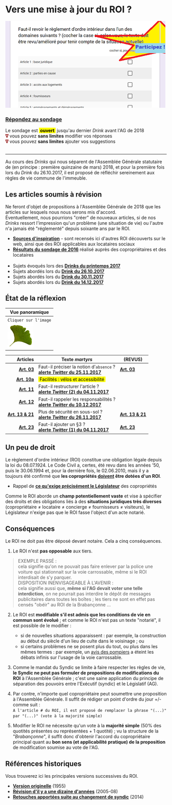 # Vers une mise à jour du ROI ?

![](Sondage.png)
### [**Répondez au sondage**](https://goo.gl/forms/fIdhrp0iJgdRNojq2) 

Le sondage est <mark><b>&nbsp;ouvert&nbsp;</b></mark>&nbsp;jusqu'au dernier *Drink* avant l'AG de 2018<br><font color="#8b0000"><b>&nabla;</b></font> vous pouvez **sans limites** modifier vos réponses<br><font color="#8b0000"><b>&nabla;</b></font> vous pouvez **sans limites** ajouter vos suggestions<br>&nbsp;

---

Au cours des *Drinks* qui nous séparent de l'Assemblée Générale statutaire de (en principe : première quinzaine de mars) 2018, et pour la première fois lors du *Drink* du 26.10.2017, il est proposé de réfléchir sereinement aux règles de vie commune de l'immeuble.

## Les articles soumis à révision

Ne feront d'objet de propositions à l'Assemblée Générale de 2018 que les articles sur lesquels nous nous serons mis d'accord.  
&Eacute;ventuellement, nous pourrions "créer" de nouveaux articles, si de nos *Drinks* ressort l'impression qu'un problème (une situation de vie) ou l'autre n'a jamais été "réglementé" depuis soixante ans par le ROI.

* [**Sources d'inspiration**](Sources.md) - sont recensés ici d'autres ROI découverts sur le web, ainsi que des ROI applicables aux locataires sociaux
* [**Résultats du sondage de 2016**](Sondage_2016.pdf) réalisé auprès des copropriétaires et des locataires<br>&nbsp;
* Sujets évoqués lors des [**Drinks du printemps 2017**](Earlier_Drinks.md)
* Sujets abordés lors du [**Drink du 26.10.2017**](Drink_20171026.md)
* Sujets abordés lors du [**Drink du 30.11.2017**](Drink_20171130.md)
* Sujets abordés lors du [**Drink du 14.12.2017**](Drink_20171214.md)

## &Eacute;tat de la réflexion

| Vue panoramique |
| --- |
| `Cliquer sur l'image`<br>[![](Gingko.png)](https://gingkoapp.com/roi-brabanconne) |

| Articles | Texte *martyrs* |(REVUS) |
| ---: | --- | --- |
| [**Art. 03**](Art_03_or.md) | Faut-il préciser la notion d'`absence` ?<br>**[alerte *Twitter* du 25.11.2017](https://twitter.com/brab80webscom/status/934372196889309184)** | [**Art. 03**](Art_03.md) |
| [**Art. 10a**](Drink_20171214.md) | <mark>&nbsp;Facilités : vélos et accessibilité&nbsp;</mark> |
| [**Art. 11**](Art_11.md) | Faut-il restructurer l'article ?<br>**[alerte *Twitter* (2) du 04.11.2017](https://twitter.com/brab80webscom/status/926913650195038219)** | &nbsp; |
| [**Art. 12**](Art_12.md) | Faut-il rappeler les responsabilités ?<br>**[alerte *Twitter* du 10.12.2017]()** | &nbsp; |
| [**Art. 13 & 21**](Art_13_et_21_or.md) | Plus de sécurité en sous-sol ?<br>**[alerte *Twitter* du 26.11.2017](https://twitter.com/brab80webscom/status/934704494880882688)** | [**Art. 13 & 21**](Art_13_et_21.md) |
| [**Art. 23**](Art_23_3_or.md) | Faut-il ajouter un §3 ?<br>**[alerte *Twitter* (1) du 04.11.2017](https://twitter.com/brab80webscom/status/926798131005595648)** | [**Art. 23**](Art_23_3.md) |

## Un peu de droit

Le règlement d'ordre intérieur (ROI) constitue une obligation légale depuis la loi du 08.07.1924. Le Code Civil a, certes, été revu dans les années '50, puis le 30.06.1994 et, pour la dernière fois, le 02.06.2010, mais il y a toujours été confirmé que **les copropriétés <u>doivent</u> être dotées d'un ROI**.

* Rappel de **[ce qu'exige précisément  le Législateur](Droit.md)** des copropriétés

Comme le ROI aborde un **champ potentiellement vaste** et vise à spécifier des droits et des obligations liés à des **situations juridiques très diverses** (copropriétaire &ne; locataire &ne; concierge &ne; fournisseurs &ne; visiteurs), le Législateur n'exige pas  que le ROI fasse l'object d'un acte notarié.

## Conséquences

Le ROI ne doit pas être déposé devant notaire. Cela a cinq conséquences.

1. Le ROI n'est **pas opposable** aux tiers.
> EXEMPLE PASS&Eacute; :  
cela signifie qu'on ne pouvait pas faire enlever par la police une voiture qui stationnait sur la voie carrossable, même si le ROI interdisait de s'y parquer.  
> DISPOSITION INENVISAGEABLE &Agrave; L'AVENIR :  
cela signifie aussi que, **même si l'AG devait voter une telle interdiction**, on ne pourrait pas interdire le dépôt de messages publicitaires dans toutes les boîtes ; les tiers ne sont en effet pas censés "obéir" au ROI de la Brabançonne ...

2. Le ROI est **modifiable s'il est admis que les conditions de vie en commun sont évolué** ; et comme le ROI n'est pas un texte "notarié", il est possible de le modifier :
    *  si de nouvelles situations apparaissent : par exemple, la construction au début du siècle d'un lieu de culte dans le voisinage ; ou 
    * si certains problèmes ne se posent plus du tout, ou plus dans les mêmes termes : par exemple, un [avis des pompiers](Avis_voie_carrossable.pdf) a éteint les débats infinis sur l'usage de la voie carrossable.

3. Comme le mandat du Syndic se limite à faire respecter les règles de vie, **le Syndic ne peut pas formuler de propositions de modifications du ROI** à l'Assemblée Générale ; c'est une saine application du principe de séparation des pouvoirs entre l'Exécutif (syndic) et le Législatif (AG).

4. Par contre, n'importe quel copropriétaire peut soumettre une proposition à l'Assemblée Générale. Il suffit de rédiger un point d'ordre du jour +/- comme suit :  
`A l'article # du ROI, il est proposé de remplacer la phrase "(...)" par "(...)" (vote à la majorité simple)` 

5. Modifier le ROI ne nécessite qu'un vote à la **majorité simple** (50% des quotités présentes ou représentées + 1 quotité) ; vu la structure de la "*Brabançonne*", il suffit donc d'obtenir l'accord du copropriétaire principal quant au **bon sens (et applicabilité pratique) de la proposition** de modification soumise au vote de l'AG.

## Références historiques

Vous trouverez ici les principales versions successives du ROI.

* [**Version originelle**](Version_1955.md) (1955)
* [**Révision d'il y a une dizaine d'années**](Version_2006.md) (2005-08)
* [**Retouches apportées suite au changement de syndic**](Version_2014.md) (2014)

